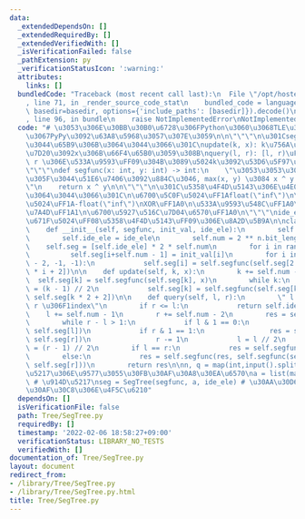 ```yaml
---
data:
  _extendedDependsOn: []
  _extendedRequiredBy: []
  _extendedVerifiedWith: []
  _isVerificationFailed: false
  _pathExtension: py
  _verificationStatusIcon: ':warning:'
  attributes:
    links: []
  bundledCode: "Traceback (most recent call last):\n  File \"/opt/hostedtoolcache/Python/3.10.6/x64/lib/python3.10/site-packages/onlinejudge_verify/documentation/build.py\"\
    , line 71, in _render_source_code_stat\n    bundled_code = language.bundle(stat.path,\
    \ basedir=basedir, options={'include_paths': [basedir]}).decode()\n  File \"/opt/hostedtoolcache/Python/3.10.6/x64/lib/python3.10/site-packages/onlinejudge_verify/languages/python.py\"\
    , line 96, in bundle\n    raise NotImplementedError\nNotImplementedError\n"
  code: "# \u3053\u306E\u30BB\u30B0\u6728\u306FPython\u3060\u3068TLE\u3059\u308B\u306E\
    \u3067PyPy\u3092\u63A8\u5968\u3057\u307E\u3059\n\n\"\"\"\n\u301Csegfunc\u306E\u4F7F\
    \u3044\u65B9\u306B\u3064\u3044\u3066\u301C\nupdate(k, x): k\u756A\u76EE\u306E\u8981\
    \u7D20\u3092x\u306B\u66F4\u65B0\u3059\u308B\nquery(l, r): [l, r)\uFF08l <= k <\
    \ r \u306E\u533A\u9593\uFF09\u304B\u3089\u5024k\u3092\u53D6\u5F97\u3059\u308B\n\
    \"\"\"\ndef segfunc(x: int, y: int) -> int:\n    \"\u3053\u3053\u3067\u6C42\u3081\
    \u305F\u3044\u51E6\u7406\u3092\u884C\u3046, max(x, y) \u3084 x ^ y \u306A\u3069\
    \"\n    return x ^ y\n\n\"\"\"\n\u301C\u5358\u4F4D\u5143\u306E\u4E00\u89A7\u306B\
    \u3064\u3044\u3066\u301C\n\u6700\u5C0F\u5024\uFF1Afloat(\"inf\")\n\u6700\u5927\
    \u5024\uFF1A-float(\"inf\")\nXOR\uFF1A0\n\u533A\u9593\u548C\uFF1A0\n\u533A\u9593\
    \u7A4D\uFF1A1\n\u6700\u5927\u516C\u7D04\u6570\uFF1A0\n\"\"\"\nide_ele = 0 # \u521D\
    \u671F\u5024\uFF08\u5358\u4F4D\u5143\uFF09\u306E\u8A2D\u5B9A\n\nclass SegTree:\n\
    \    def __init__(self, segfunc, init_val, ide_ele):\n        self.segfunc = segfunc\n\
    \        self.ide_ele = ide_ele\n        self.num = 2 ** n.bit_length()\n    \
    \    self.seg = [self.ide_ele] * 2 * self.num\n        for i in range(n):\n  \
    \          self.seg[i+self.num - 1] = init_val[i]\n        for i in range(self.num\
    \ - 2, -1, -1):\n            self.seg[i] = self.segfunc(self.seg[2 * i + 1], self.seg[2\
    \ * i + 2])\n\n    def update(self, k, x):\n        k += self.num - 1\n      \
    \  self.seg[k] = self.segfunc(self.seg[k], x)\n        while k:\n            k\
    \ = (k - 1) // 2\n            self.seg[k] = self.segfunc(self.seg[k * 2 + 1],\
    \ self.seg[k * 2 + 2])\n\n    def query(self, l, r):\n        \" l \u306F0index,\
    \ r \u306F1index\"\n        if r <= l:\n            return self.ide_ele\n    \
    \    l += self.num - 1\n        r += self.num - 2\n        res = self.ide_ele\n\
    \        while r - l > 1:\n            if l & 1 == 0:\n                res = self.segfunc(res,\
    \ self.seg[l])\n            if r & 1 == 1:\n                res = self.segfunc(res,\
    \ self.seg[r])\n                r -= 1\n            l = l // 2\n            r\
    \ = (r - 1) // 2\n        if l == r:\n            res = self.segfunc(res, self.seg[l])\n\
    \        else:\n            res = self.segfunc(res, self.segfunc(self.seg[l],\
    \ self.seg[r]))\n        return res\n\nn, q = map(int,input().split()) # \u914D\
    \u5217\u306E\u9577\u3055\u30FB\u30AF\u30A8\u30EA\u6570\na = list(map(int,input().split()))\
    \ # \u914D\u5217\nseg = SegTree(segfunc, a, ide_ele) # \u30AA\u30D6\u30B8\u30A7\
    \u30AF\u30C8\u306E\u4F5C\u6210"
  dependsOn: []
  isVerificationFile: false
  path: Tree/SegTree.py
  requiredBy: []
  timestamp: '2022-02-06 18:58:27+09:00'
  verificationStatus: LIBRARY_NO_TESTS
  verifiedWith: []
documentation_of: Tree/SegTree.py
layout: document
redirect_from:
- /library/Tree/SegTree.py
- /library/Tree/SegTree.py.html
title: Tree/SegTree.py
---
```

